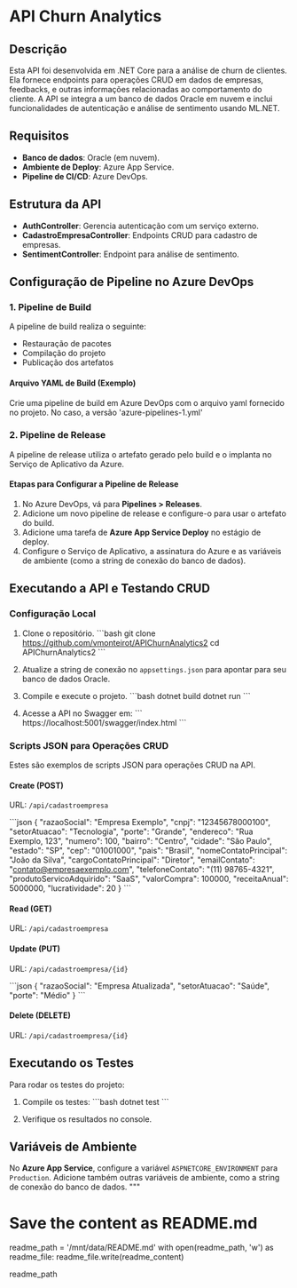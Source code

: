 # API Churn Analytics

## Descrição

Esta API foi desenvolvida em .NET Core para a análise de churn de clientes. Ela fornece endpoints para operações CRUD em dados de empresas, feedbacks, e outras informações relacionadas ao comportamento do cliente. A API se integra a um banco de dados Oracle em nuvem e inclui funcionalidades de autenticação e análise de sentimento usando ML.NET.

## Requisitos

- **Banco de dados**: Oracle (em nuvem).
- **Ambiente de Deploy**: Azure App Service.
- **Pipeline de CI/CD**: Azure DevOps.

## Estrutura da API

- **AuthController**: Gerencia autenticação com um serviço externo.
- **CadastroEmpresaController**: Endpoints CRUD para cadastro de empresas.
- **SentimentController**: Endpoint para análise de sentimento.

## Configuração de Pipeline no Azure DevOps

### 1. Pipeline de Build

A pipeline de build realiza o seguinte:
- Restauração de pacotes
- Compilação do projeto
- Publicação dos artefatos

#### Arquivo YAML de Build (Exemplo)

Crie uma pipeline de build em Azure DevOps com o arquivo yaml fornecido no projeto. No caso, a versão 'azure-pipelines-1.yml'
### 2. Pipeline de Release

A pipeline de release utiliza o artefato gerado pelo build e o implanta no Serviço de Aplicativo da Azure.

#### Etapas para Configurar a Pipeline de Release

1. No Azure DevOps, vá para **Pipelines > Releases**.
2. Adicione um novo pipeline de release e configure-o para usar o artefato do build.
3. Adicione uma tarefa de **Azure App Service Deploy** no estágio de deploy.
4. Configure o Serviço de Aplicativo, a assinatura do Azure e as variáveis de ambiente (como a string de conexão do banco de dados).

## Executando a API e Testando CRUD

### Configuração Local

1. Clone o repositório.
   \`\`\`bash
   git clone https://github.com/vmonteirot/APIChurnAnalytics2
   cd APIChurnAnalytics2
   \`\`\`

2. Atualize a string de conexão no `appsettings.json` para apontar para seu banco de dados Oracle.

3. Compile e execute o projeto.
   \`\`\`bash
   dotnet build
   dotnet run
   \`\`\`

4. Acesse a API no Swagger em:
   \`\`\`
   https://localhost:5001/swagger/index.html
   \`\`\`

### Scripts JSON para Operações CRUD

Estes são exemplos de scripts JSON para operações CRUD na API.

#### Create (POST)
URL: `/api/cadastroempresa`

\`\`\`json
{
  "razaoSocial": "Empresa Exemplo",
  "cnpj": "12345678000100",
  "setorAtuacao": "Tecnologia",
  "porte": "Grande",
  "endereco": "Rua Exemplo, 123",
  "numero": 100,
  "bairro": "Centro",
  "cidade": "São Paulo",
  "estado": "SP",
  "cep": "01001000",
  "pais": "Brasil",
  "nomeContatoPrincipal": "João da Silva",
  "cargoContatoPrincipal": "Diretor",
  "emailContato": "contato@empresaexemplo.com",
  "telefoneContato": "(11) 98765-4321",
  "produtoServicoAdquirido": "SaaS",
  "valorCompra": 100000,
  "receitaAnual": 5000000,
  "lucratividade": 20
}
\`\`\`

#### Read (GET)
URL: `/api/cadastroempresa`

#### Update (PUT)
URL: `/api/cadastroempresa/{id}`

\`\`\`json
{
  "razaoSocial": "Empresa Atualizada",
  "setorAtuacao": "Saúde",
  "porte": "Médio"
}
\`\`\`

#### Delete (DELETE)
URL: `/api/cadastroempresa/{id}`

## Executando os Testes

Para rodar os testes do projeto:

1. Compile os testes:
   \`\`\`bash
   dotnet test
   \`\`\`

2. Verifique os resultados no console.

## Variáveis de Ambiente

No **Azure App Service**, configure a variável `ASPNETCORE_ENVIRONMENT` para `Production`. Adicione também outras variáveis de ambiente, como a string de conexão do banco de dados.
"""

# Save the content as README.md
readme_path = '/mnt/data/README.md'
with open(readme_path, 'w') as readme_file:
    readme_file.write(readme_content)

readme_path

